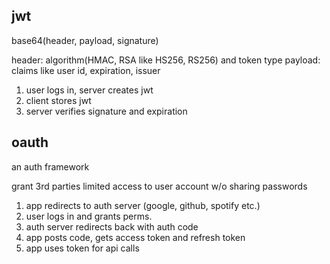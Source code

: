 


## jwt 

base64(header, payload, signature)

header: algorithm(HMAC, RSA like HS256, RS256) and token type 
payload: claims like user id, expiration, issuer

1. user logs in, server creates jwt 
2. client stores jwt 
3. server verifies signature and expiration

## oauth 

an auth framework

grant 3rd parties limited access to user account w/o sharing passwords 

1. app redirects to auth server (google, github, spotify etc.)
2. user logs in and grants perms. 
3. auth server redirects back with auth code
4. app posts code, gets access token and refresh token 
5. app uses token for api calls 